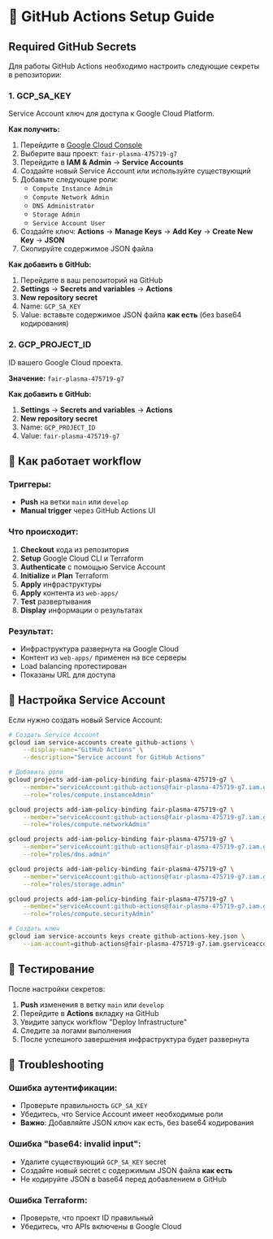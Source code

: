 # 🔐 GitHub Actions Setup Guide

## Required GitHub Secrets

Для работы GitHub Actions необходимо настроить следующие секреты в репозитории:

### 1. GCP_SA_KEY
Service Account ключ для доступа к Google Cloud Platform.

**Как получить:**
1. Перейдите в [Google Cloud Console](https://console.cloud.google.com/)
2. Выберите ваш проект: `fair-plasma-475719-g7`
3. Перейдите в **IAM & Admin** → **Service Accounts**
4. Создайте новый Service Account или используйте существующий
5. Добавьте следующие роли:
   - `Compute Instance Admin`
   - `Compute Network Admin`
   - `DNS Administrator`
   - `Storage Admin`
   - `Service Account User`
6. Создайте ключ: **Actions** → **Manage Keys** → **Add Key** → **Create New Key** → **JSON**
7. Скопируйте содержимое JSON файла

**Как добавить в GitHub:**
1. Перейдите в ваш репозиторий на GitHub
2. **Settings** → **Secrets and variables** → **Actions**
3. **New repository secret**
4. Name: `GCP_SA_KEY`
5. Value: вставьте содержимое JSON файла **как есть** (без base64 кодирования)

### 2. GCP_PROJECT_ID
ID вашего Google Cloud проекта.

**Значение:** `fair-plasma-475719-g7`

**Как добавить в GitHub:**
1. **Settings** → **Secrets and variables** → **Actions**
2. **New repository secret**
3. Name: `GCP_PROJECT_ID`
4. Value: `fair-plasma-475719-g7`

## 🚀 Как работает workflow

### Триггеры:
- **Push** на ветки `main` или `develop`
- **Manual trigger** через GitHub Actions UI

### Что происходит:
1. **Checkout** кода из репозитория
2. **Setup** Google Cloud CLI и Terraform
3. **Authenticate** с помощью Service Account
4. **Initialize** и **Plan** Terraform
5. **Apply** инфраструктуры
6. **Apply** контента из `web-apps/`
7. **Test** развертывания
8. **Display** информации о результатах

### Результат:
- Инфраструктура развернута на Google Cloud
- Контент из `web-apps/` применен на все серверы
- Load balancing протестирован
- Показаны URL для доступа

## 🔧 Настройка Service Account

Если нужно создать новый Service Account:

```bash
# Создать Service Account
gcloud iam service-accounts create github-actions \
    --display-name="GitHub Actions" \
    --description="Service account for GitHub Actions"

# Добавить роли
gcloud projects add-iam-policy-binding fair-plasma-475719-g7 \
    --member="serviceAccount:github-actions@fair-plasma-475719-g7.iam.gserviceaccount.com" \
    --role="roles/compute.instanceAdmin"

gcloud projects add-iam-policy-binding fair-plasma-475719-g7 \
    --member="serviceAccount:github-actions@fair-plasma-475719-g7.iam.gserviceaccount.com" \
    --role="roles/compute.networkAdmin"

gcloud projects add-iam-policy-binding fair-plasma-475719-g7 \
    --member="serviceAccount:github-actions@fair-plasma-475719-g7.iam.gserviceaccount.com" \
    --role="roles/dns.admin"

gcloud projects add-iam-policy-binding fair-plasma-475719-g7 \
    --member="serviceAccount:github-actions@fair-plasma-475719-g7.iam.gserviceaccount.com" \
    --role="roles/storage.admin"

gcloud projects add-iam-policy-binding fair-plasma-475719-g7 \
    --member="serviceAccount:github-actions@fair-plasma-475719-g7.iam.gserviceaccount.com" \
    --role="roles/compute.securityAdmin"

# Создать ключ
gcloud iam service-accounts keys create github-actions-key.json \
    --iam-account=github-actions@fair-plasma-475719-g7.iam.gserviceaccount.com
```

## 🧪 Тестирование

После настройки секретов:

1. **Push** изменения в ветку `main` или `develop`
2. Перейдите в **Actions** вкладку на GitHub
3. Увидите запуск workflow "Deploy Infrastructure"
4. Следите за логами выполнения
5. После успешного завершения инфраструктура будет развернута

## 🚨 Troubleshooting

### Ошибка аутентификации:
- Проверьте правильность `GCP_SA_KEY`
- Убедитесь, что Service Account имеет необходимые роли
- **Важно**: Добавляйте JSON ключ как есть, без base64 кодирования

### Ошибка "base64: invalid input":
- Удалите существующий `GCP_SA_KEY` secret
- Создайте новый secret с содержимым JSON файла **как есть**
- Не кодируйте JSON в base64 перед добавлением в GitHub

### Ошибка Terraform:
- Проверьте, что проект ID правильный
- Убедитесь, что APIs включены в Google Cloud
